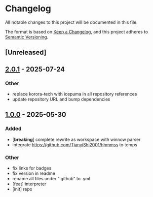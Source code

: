 # Changelog

All notable changes to this project will be documented in this file.

The format is based on [Keep a Changelog](https://keepachangelog.com/en/1.0.0/),
and this project adheres to [Semantic Versioning](https://semver.org/spec/v2.0.0.html).

## [Unreleased]

## [2.0.1](https://github.com/icepuma/temps/compare/temps-testhelpers-v2.0.0...temps-testhelpers-v2.0.1) - 2025-07-24

### Other

- replace korora-tech with icepuma in all repository references
- update repository URL and bump dependencies

## [1.0.0](https://github.com/icepuma/temps/releases/tag/temps-testhelpers-v1.0.0) - 2025-05-30

### Added

- [**breaking**] complete rewrite as workspace with winnow parser
- integrate https://github.com/TianyiShi2001/hhmmss to temps

### Other

- fix links for badges
- fix version in readme
- rename all files under ".github" to .yml
- [feat] interpreter
- [init] repo
